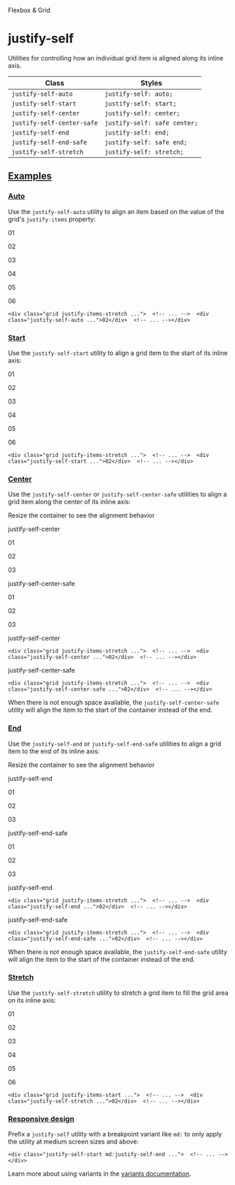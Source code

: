 Flexbox & Grid

# justify-self

Utilities for controlling how an individual grid item is aligned along its inline axis.

| Class                      | Styles                       |
| -------------------------- | ---------------------------- |
| `justify-self-auto`        | `justify-self: auto;`        |
| `justify-self-start`       | `justify-self: start;`       |
| `justify-self-center`      | `justify-self: center;`      |
| `justify-self-center-safe` | `justify-self: safe center;` |
| `justify-self-end`         | `justify-self: end;`         |
| `justify-self-end-safe`    | `justify-self: safe end;`    |
| `justify-self-stretch`     | `justify-self: stretch;`     |

## [Examples](#examples)

### [Auto](#auto)

Use the `justify-self-auto` utility to align an item based on the value of the grid's `justify-items` property:

01

02

03

04

05

06

```
<div class="grid justify-items-stretch ...">  <!-- ... -->  <div class="justify-self-auto ...">02</div>  <!-- ... --></div>
```

### [Start](#start)

Use the `justify-self-start` utility to align a grid item to the start of its inline axis:

01

02

03

04

05

06

```
<div class="grid justify-items-stretch ...">  <!-- ... -->  <div class="justify-self-start ...">02</div>  <!-- ... --></div>
```

### [Center](#center)

Use the `justify-self-center` or `justify-self-center-safe` utilities to align a grid item along the center of its inline axis:

Resize the container to see the alignment behavior

justify-self-center

01

02

03

justify-self-center-safe

01

02

03

justify-self-center

```
<div class="grid justify-items-stretch ...">  <!-- ... -->  <div class="justify-self-center ...">02</div>  <!-- ... --></div>
```

justify-self-center-safe

```
<div class="grid justify-items-stretch ...">  <!-- ... -->  <div class="justify-self-center-safe ...">02</div>  <!-- ... --></div>
```

When there is not enough space available, the `justify-self-center-safe` utility will align the item to the start of the container instead of the end.

### [End](#end)

Use the `justify-self-end` or `justify-self-end-safe` utilities to align a grid item to the end of its inline axis:

Resize the container to see the alignment behavior

justify-self-end

01

02

03

justify-self-end-safe

01

02

03

justify-self-end

```
<div class="grid justify-items-stretch ...">  <!-- ... -->  <div class="justify-self-end ...">02</div>  <!-- ... --></div>
```

justify-self-end-safe

```
<div class="grid justify-items-stretch ...">  <!-- ... -->  <div class="justify-self-end-safe ...">02</div>  <!-- ... --></div>
```

When there is not enough space available, the `justify-self-end-safe` utility will align the item to the start of the container instead of the end.

### [Stretch](#stretch)

Use the `justify-self-stretch` utility to stretch a grid item to fill the grid area on its inline axis:

01

02

03

04

05

06

```
<div class="grid justify-items-start ...">  <!-- ... -->  <div class="justify-self-stretch ...">02</div>  <!-- ... --></div>
```

### [Responsive design](#responsive-design)

Prefix a `justify-self` utility with a breakpoint variant like `md:` to only apply the utility at medium screen sizes and above:

```
<div class="justify-self-start md:justify-self-end ...">  <!-- ... --></div>
```

Learn more about using variants in the [variants documentation](/docs/hover-focus-and-other-states).
